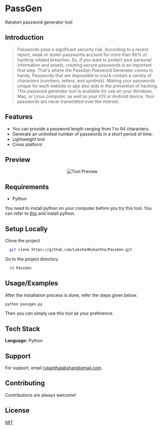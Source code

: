 # PassGen
Random password generator tool

## Introduction

> Passwords pose a significant security risk. According to a recent report, weak or stolen passwords account for more than 80% of hacking-related breaches. So, if you want to protect your personal information and assets, creating secure passwords is an important first step. That's where the PassGen Password Generator comes in handy. Passwords that are impossible to crack contain a variety of characters (numbers, letters, and symbols). Making your passwords unique for each website or app also aids in the prevention of hacking. This password generator tool is available for use on your Windows, Mac, or Linux computer, as well as your iOS or Android device. Your passwords are never transmitted over the internet.

## Features

- You can provide a password length ranging from 1 to 94 characters.
- Generate an unlimited number of passwords in a short period of time.
- Lightweight tool
- Cross platform

## Preview

<div align="center">

![Tool Preview](https://firebasestorage.googleapis.com/v0/b/cloud-documents-e3c43.appspot.com/o/GitHub%2FPassGen-View.gif?alt=media&token=32c59b21-d274-4d76-a5bf-3d5b803cfbfd)

</div>

## Requirements

* Python

You need to install python on your computer before you try this tool. You can refer to [this](https://www.python.org/downloads/) and install python.

## Setup Locally

Clone the project

```bash
  git clone https://github.com/LakshanRukantha/PassGen.git
```

Go to the project directory

```bash
  cd PassGen
```

## Usage/Examples

After the installation process is done, refer the steps given below.

```bash
python passgen.py
```

Then you can simply use this tool as your preference.

## Tech Stack

**Language:** Python

## Support

For support, email rukanthalakshan@gmail.com.

## Contributing

Contributions are always welcome!

## License

[MIT](https://github.com/LakshanRukantha/PassGen/blob/master/LICENSE)
